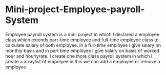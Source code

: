 # Mini-project-Employee-payroll-System
Employee payroll system is a mini project in which I declared a employee class which extends part-time employee and full-time employee class to calculate salary of both employee.
In a full-time employee i give salary on monthly basis and in part time employee I give salary on basis of worked hour and hourlyrate.
I create one more class payroll system in which i create a arraylist of empolyee in this we can add a employee or remove a employee
